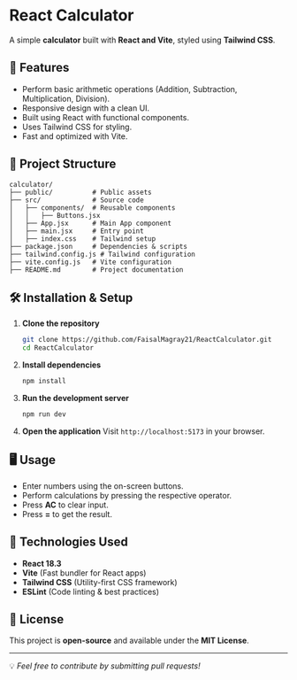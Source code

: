 # React Calculator

A simple **calculator** built with **React and Vite**, styled using **Tailwind CSS**.

## 🚀 Features
- Perform basic arithmetic operations (Addition, Subtraction, Multiplication, Division).
- Responsive design with a clean UI.
- Built using React with functional components.
- Uses Tailwind CSS for styling.
- Fast and optimized with Vite.

## 📂 Project Structure
```
calculator/
├── public/          # Public assets
├── src/             # Source code
│   ├── components/  # Reusable components
│   │   ├── Buttons.jsx
│   ├── App.jsx      # Main App component
│   ├── main.jsx     # Entry point
│   ├── index.css    # Tailwind setup
├── package.json     # Dependencies & scripts
├── tailwind.config.js # Tailwind configuration
├── vite.config.js   # Vite configuration
├── README.md        # Project documentation
```

## 🛠 Installation & Setup
1. **Clone the repository**
   ```sh
   git clone https://github.com/FaisalMagray21/ReactCalculator.git
   cd ReactCalculator
   ```
2. **Install dependencies**
   ```sh
   npm install
   ```
3. **Run the development server**
   ```sh
   npm run dev
   ```
4. **Open the application**
   Visit `http://localhost:5173` in your browser.

## 🖥️ Usage
- Enter numbers using the on-screen buttons.
- Perform calculations by pressing the respective operator.
- Press **AC** to clear input.
- Press **=** to get the result.

## 📌 Technologies Used
- **React 18.3**
- **Vite** (Fast bundler for React apps)
- **Tailwind CSS** (Utility-first CSS framework)
- **ESLint** (Code linting & best practices)

## 📝 License
This project is **open-source** and available under the **MIT License**.

---

💡 *Feel free to contribute by submitting pull requests!*

